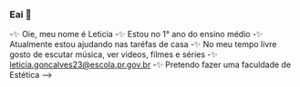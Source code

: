 ### Eai 👋

-✨ Oie, meu nome é Leticia
-✨ Estou no 1° ano do ensino médio
-✨ Atualmente estou ajudando nas taréfas de casa
-✨ No meu tempo livre gosto de escutar música, ver videos, filmes e séries
-✨ leticia.goncalves23@escola.pr.gov.br
-✨ Pretendo fazer uma faculdade de Estética
-->
